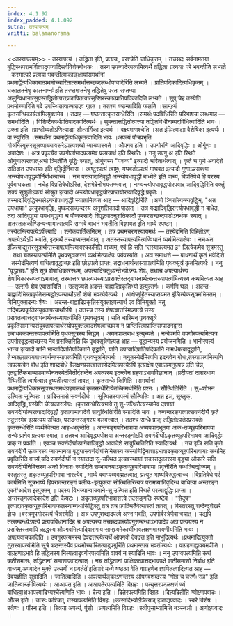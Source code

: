 ```yaml
---
index: 4.1.92
index_padded: 4.1.092
sutra: तस्यापत्यम्
vritti: balamanorama

---
```

<<तस्यापत्यम्>> - तस्यापत्यं । तद्धिता इति, प्रत्ययः, परश्चेति चाधिकृतम् । तच्छब्दः सर्वनामतया बुद्धिस्थपरामर्शित्वादुपग्वादिसर्वविशेषबोधकः । तस्य उपग्वादेरपत्यमित्यर्थे तद्धिताः प्रत्ययाः परे भवन्तीति लभ्यते ।कस्मात्परे प्रत्यया भवन्तीत्याकाङ्क्षायांसमर्थानां प्रथमाद्वे॑त्यधिकारात्प्रथमोच्चारितात्समर्थात्तच्छब्दलब्धोपग्वादेरिति लभ्यते । प्रातिपदिकादित्यधिकृतम् ।घकालतनेषु कालनाम्नः॑ इति तरप्तमप्तनेषु तद्धितेषु परतः सप्तम्या अलुग्विधानात्सुपस्तद्धितोत्पत्तज्र्ञापितत्वात्सुप्शिरस्कात्प्रातिपदिकादिति लभ्यते । सुप् चेह तस्येति प्रथमोच्चारिति पदे उपस्थितत्वात्षष्ठएव गृह्रत । ततश्च षष्ठन्तादिति फलति ।सामथ्र्यं कृतसन्धिकार्यत्व॑मित्युक्तमेव । तदाह — षष्ठन्तात्कृतसन्धेरिति ।समर्थः पदविधि॑रिति परिभाषया लब्धमाह — समर्थादिति । विशिष्टैकार्थप्रतिपादकादित्यर्थः । सुबन्तात्तद्धितोत्पत्त्या तद्धितविधीनाम्पदविधित्वादिति भावः । उक्ता इति ।प्राग्दीव्यतोऽ॑णित्याद्या औत्सर्गिका इत्यर्थः । वक्ष्यमाणश्चेति ।अत इ॑ञित्याद्या वैशेषिका इत्यर्थः । वा स्युरिति ।समर्थानां प्रथमाद्वे॑त्यधिकृतत्वादिति भावः ।अपत्यं पौत्रप्रभृति गोत्र॑मित्युत्तरसूत्रव्याख्यावसरेऽपत्यशब्दो व्याख्यास्यते । औपगव इति । उपगोरणि आदिवृद्धिः । ओर्गुणः । अवादेशः । अत्र प्रकृत्यैव उपगोर्लाभादपत्यमेव प्रत्ययार्थ इति स्थितिः । ननु उपगु अ इति स्थिते ओर्गुणात्परत्वात्अचो ञ्णिती॑ति वृद्धिः स्यात्, ओर्गुणस्य "पशव्य" इत्यादौ चरितार्थत्वात् । कृते च गुणे अवादेशे सतिअत उपधायाः इति बृद्धिर्दुर्निवारा । त्वष्टुरपत्यं त्वाष्ट्रः, मघवतोऽपत्यं माघवत इत्यादौ गुणाऽप्रसक्त्या अन्त्योपधावृद्ध्योर्निर्बाधत्वाच्च । नच परत्वादादिवृद्धौ अन्त्योपधावृद्धी बाध्येते इति वाच्यं, विप्रतिषेधे हि परस्य पूर्वबाधकता । नचेह विप्रतिषेधोऽस्ति, देशभेदेनोभयसम्भवात् । नाप्यन्त्योपधावृद्ध्योरपवाद आदिवृद्धिरिति वक्तुं शक्यं सुश्रुतोऽपत्यं सौश्रुत इत्यादौ अन्त्योपधावृद्ध्योरप्राप्तयोरप्यादिवृद्धे प्रवृत्तेः । तस्मादादिवृद्धिस्थलेऽन्त्योपधावृद्धी स्यातामित्यत आह — आदिवृद्धिरिति ।अचो ञ्णिती॑त्यन्त्यवृद्धिम्, "अत उपधायाः" इत्युपधावृद्धिः, पुष्करसच्छब्दस्य अनुशतिकादौ पाठात् । तत्र यद्यादिवृद्धिरन्त्योपधावृद्धी न बाधेत, तदा आदिवृद्ध्या उपधावृद्ध्या च पौष्करसादेः सिद्धत्वादनुशतिकादौ पुष्करसच्छब्दपाठोऽनर्थकः स्यात् । अतस्तक्रकौण्डिन्यन्यायात्सत्यपि सम्भवे बाधनं भवतीति विज्ञायत इति भाष्ये स्पष्टम् । तस्येदमित्यपत्येऽपीत्यादि । श्लोकवार्तिकमिदम् । तत्र प्रथमचरणस्यायमर्थः — तस्येदमिति विहितोऽण् अपत्येऽर्थेऽपि भवति, इदमर्थे तस्याप्यन्तर्भावात् । अतस्तस्यापत्यमित्यण्विधानं व्यर्थमित्याक्षेपः । नचअत इ॑ञित्याद्युत्तरसूत्रार्थन्तस्यापत्य॑मित्यावश्यकमिति वाच्यम्, एवं हि सति "तस्यापत्यमत इ" ञित्येकमेव सूत्रमस्तु । तथा चतस्यापत्य॑मिति पृथक्सूत्रकरणं व्यर्थमित्याक्षेपः पर्यवस्यति । अत्र समाधत्ते — बाधनार्थं कृतं भवेदिति ।तस्येद॑मित्यणं बाधित्वावृद्धाच्छः इति छोऽपत्ये प्राप्तः, तद्वाधनार्थन्तस्यापत्य॑मिति पृथक्सूत्रं कृतमित्यर्थः । ननु "वृद्धाच्छः" इति सूत्रं शेषाधिकारस्थम्, अपत्यादिचतुथ्र्यन्तेभ्योऽन्यः शेषः, तथाच अपत्यार्थस्य शेषाधिकारस्थत्वाऽभावात्, तस्मात्तत्र छप्रत्ययस्याऽप्रसक्तेस्तद्बाधनार्थत्वन्तस्यापत्य॑मित्यस्य कथमित्यत आह — उत्सर्गः शेष एवासाविति । उत्सृज्यते अदन्त-बाह्वादिप्रकृतिभ्यो इत्युत्सर्गः । कर्मणि घञ् । अदन्त-बाह्वादिभिन्नप्रकृतिसम्बद्धोऽपत्यार्थोऽसौ शेषो भवत्येवेत्यर्थः । आक्षेप्तुर्हि॒तस्याप्तयमत इ॑ञित्येकसूत्रमभिमतम् । विनियुक्तादन्यः शेषः । अदन्त-बाह्वादिप्रकृतिसंयुक्ताऽपत्यार्थ एव विनियुक्तो नतु तद्भिन्नप्रकृतिसंयुक्तापत्यार्थोऽपि । ततस्च तस्य शेषत्वात्तस्मिन्नपत्ये छस्य प्रसक्तत्वात्तद्बाधनार्थन्तस्यापत्य॑मिति पृथक्सूत्रम् । सति चास्मिन् पृथक्सूत्रे प्रकृतिसामान्यसंयुक्तापत्यार्थस्योपयुक्तत्वादशेषत्वाच्छस्य न प्राप्तिरित्यप्राप्तिसम्पादनद्वारा छबाधकत्वन्तस्यापत्य॑मिति पृथक्सूत्रस्य सिद्धम् । अयमप्राप्तबाध इत्युच्यते । नन्वेवमपि उपगोरपत्यमित्यत्र उपगोरवृद्धत्वाच्छस्य नैव प्रसक्तिरिति किं पृथक्सूत्रेणेत्यत आह — वृद्धान्यस्य प्रयोजनमिति । भानोरपत्यं भानव इत्यादौ यानि भान्वादिप्रातिपदिकानि वृद्धानि, यानि उपग्वादिप्रातिपदिकानि नामधेयत्वाद्वृद्धानि, तेभ्यश्छप्रत्ययबाधनार्थन्तस्यापत्य॑मिति पृथक्सूत्रमित्यर्थः । ननुतस्येद॑मित्यणि इदन्त्वेन बोधः,तस्यापत्य॑मित्यणि त्वपत्यत्वेन बोध इति शाब्दबोधे वैलक्षण्यसत्त्वात्तस्येदमित्यपत्येऽपि॑ इत्याक्षेप एवाऽयमनुपपन्न इति चेन्न, एतद्वार्तिकभाष्यप्रामाण्येनतस्येद॑मितीदंशब्देन अपत्यस्य इदन्त्वेन ग्रहणाऽभावविज्ञानात् ।प्रदीयतां दाशरथाय मैथिली॑ति त्वार्षत्वान्न दुष्यतीत्यास्तां तावत् । कृतसन्धेः किमिति ।समर्थानां प्रथमाद्वे॑त्यधिकारसूत्रस्थसमर्थग्रहणलब्धं कृतसन्धेरित्येतत्किमर्थमिति प्रश्नः । सौत्थितिरिति । सु=शोभन उत्थितः सूत्थितः । प्रादिसमासे सवर्णदीर्घः । सूत्थितस्यापत्यं सौत्थितिः । अत इञ्, सुब्लुक्, आदिवृद्धिः,यस्येति चे॑त्यकारलोपः ।कृतसन्धे॑रित्यभावे तु सु-उत्थितैत्यस्यामेव दशायां सवर्णदीर्घात्परत्वादादिवृद्धौ कृतायामावादेशे सावुत्थितिरिति स्यादिति भावः । नन्वन्तरङ्गत्वात्सवर्णदीर्घे कृते तदुत्तरमेव इञ्प्रत्यय उचितः, परादन्तरङ्गस्य बलवत्त्वात् । ततश्च सन्धेः प्राक् तद्धितोत्पत्तेरप्रसक्तेः कृतसन्धेरिति व्यर्थमेवेत्यत आह-अकृतेति । अन्तरङ्गपरिभाषाया अप्यपवादभूतया अक-तव्यूहपरिभाषया सन्धेः प्रागेव प्रत्ययः स्यात् । ततश्च आदिवृद्ध्यपोक्षया अन्तरङ्गोऽपि सवर्णदीर्घोऽकृतव्यूहपरिभाषया आदिवृद्धेः प्राक् न प्रवर्तते । एवञ्च सवर्णदीर्घात्प्रागेवादिवृद्धौ आवादेशे सावुत्थितिरिति स्यादित्यर्थः । नच इञि सति कृते सवर्णदीर्घे ऊकारस्य जायमानया वृद्ध्यासवर्णदीर्घन्निमित्तस्य कस्यचिद्विनाशाऽभावादकृतव्यूहपरिभाषायाः कथमिह प्रवृत्तिरिति वाच्यं,यदि सवर्णदीर्घो न स्यात्तदा सु-उत्थित इत्यवस्थायां सकारादुकारस्य वृद्ध्या औकारे सति सवर्णदीर्घनिमित्तस्य अको विनाशः स्या॑दिति सम्भावनयाऽकृतव्यूहपरिभाषायाः प्रवृत्तेरिति कथञ्चिद्योज्यम् । वस्तुतस्तु अकृतव्यूहपरिभाषा नास्त्येव , भाष्ये क्वाप्यव्यवह्मतत्वात्, प्रत्युत भाष्यविरुद्धत्वाच्च ।विप्रतिषेधे परं कार्य॑मिति सूत्रभाष्ये हिपरादन्तरङ्गं बलीयः-इत्युक्त्वा सोत्थितिरित्यत्र परामप्यादिवृदिन्ध बाधित्वा अन्तरङ्ग एक#आदेश इत्युक्तम् । पदस्य विभज्यान्वाख्याने-सु उत्थित इति स्थिते परत्वाद्वृद्धिः प्राप्ता । अन्तरङ्गत्वादेकादेश इति कैयटः । अकृतव्यूहपरिभाषासत्त्वे तदसङ्गतिः स्पष्टैव । "सेदुष" इत्यादावकृतव्यूहपरिभाषाफलस्यान्यथासिद्धिस्तु तत्र तत्र प्रपञ्चितैवेत्यास्तां तावत् । विस्तरस्तु शब्देन्दुशेखरे ज्ञेयः ।वस्त्रमुपगोरपत्यं चैत्रस्येति । अत्र उपगुशब्दादपत्ये अण्न भवति, उपगोर्वस्त्रेणैवान्वयात् । यद्यपि तत्सम्बन्ध्येऽपत्ये प्रत्ययविधानादिह च अपत्यस्य तच्छब्दवाच्योपगुसम्बन्धाऽभावादेव अत्र प्रत्ययस्य न प्रसक्तिस्तथापि ऋद्धस्य औपगवमित्यादिवारणाय सामथ्र्यमेकार्थीभावलक्षणमाश्रयणीयमिति भावः । अपत्यवाचकादिति । उपगुरपत्यमस्य देवदत्तप्त्येत्यर्थे औपगवो देवदत्त इति माभूदित्यर्थः ।प्रथमा॑दित्युक्तौ तुतस्यापत्य॑मिति सूत्रे षष्ठन्तस्यैव प्रथमोच्चारितत्वादुपगुरिति प्रथमान्तान्न भवतीत्यर्थः । वाग्रहणाद्वाक्यमपीति । वाग्रहणाऽभावे हि तद्धितस्य नित्यत्वादुवगोरपत्यमिति वाक्यं न स्यादिति भावः । ननु उपग्वपत्यमिति कथं षष्ठीसमासः, तद्धितानां समासापवादत्वात् । नच तद्धितानां पाक्षिकत्वात्तदभावपक्षे षष्ठीसमासो निर्बाध इति वाच्यम्,अपवादेन मुक्ते उत्सर्गो न प्रवर्तते॑ इतिपारे मध्ये षष्ठआ वे॑ति वाग्रहणेन ज्ञापितत्वादित्यत आह — देवयज्ञीति सूत्रादिति । जातित्वादिति । अपत्यार्थङ्काऽणन्तस्य औपगवशब्दस्य "गोत्र च चरणैः सह" इति जातित्वान्ङीषित्यर्थः । आआपत इति । अआपतेरपत्यमिति विग्रहः । पत्युत्तरपदलक्षणं ण्यं बाधित्वा॒अआपत्यादिभ्यश्चे॑त्यणिति भावः । दैत्य इति । दितेरपत्यमिति विग्रहः ।दित्यदिती॑ति ण्योऽणपवादः । औत्स इति । उत्सः कश्चित्, तस्यापत्यमिति विग्रहः ।उत्सादिभ्योऽ॑ञित्यञ् इञाद्यपवादः । स्वरे विशेषः । स्त्रैणः । पौंस्न इति । स्त्रिया अपत्यं, पुंसो ।ञपत्यमिति विग्रहः ।स्त्रीपुसाभ्या॑मिति नञ्स्नञौ । अणोऽपवादः ।